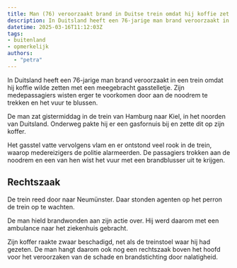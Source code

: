 ```yaml
---
title: Man (76) veroorzaakt brand in Duitse trein omdat hij koffie zet op gasstel
description: In Duitsland heeft een 76-jarige man brand veroorzaakt in een trein omdat hij koffie wilde zetten met een meegebracht gasstelletje
datetime: 2025-03-16T11:12:03Z
tags:
- buitenland
- opmerkelijk
authors:
  - "petra"
---
```


In Duitsland heeft een 76-jarige man brand veroorzaakt in een trein omdat hij koffie wilde zetten met een meegebracht gasstelletje. Zijn medepassagiers wisten erger te voorkomen door aan de noodrem te trekken en het vuur te blussen.

De man zat gistermiddag in de trein van Hamburg naar Kiel, in het noorden van Duitsland. Onderweg pakte hij er een gasfornuis bij en zette dit op zijn koffer.

Het gasstel vatte vervolgens vlam en er ontstond veel rook in de trein, waarop medereizigers de politie alarmeerden. De passagiers trokken aan de noodrem en een van hen wist het vuur met een brandblusser uit te krijgen.

## Rechtszaak

De trein reed door naar Neumünster. Daar stonden agenten op het perron de trein op te wachten.

De man hield brandwonden aan zijn actie over. Hij werd daarom met een ambulance naar het ziekenhuis gebracht.

Zijn koffer raakte zwaar beschadigd, net als de treinstoel waar hij had gezeten. De man hangt daarom ook nog een rechtszaak boven het hoofd voor het veroorzaken van de schade en brandstichting door nalatigheid.
